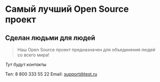 # Самый лучший Open Source проект
## Сделан людьми для людей

> Наш Open Source проект предназначен для объединения людей со всего мира!

_Тут будут контакты_



 Тел: 8 800 333 55 22
 Email: support@test.ru
